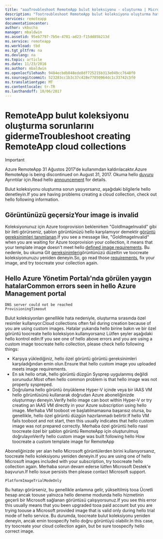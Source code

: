 ```yaml
---
title: "aaaTroubleshoot RemoteApp bulut koleksiyonu - oluşturma | Microsoft Docs"
description: "Tootroubleshoot RemoteApp bulut koleksiyonu oluşturma hataları nasıl öğrenin"
services: remoteapp
documentationcenter: 
author: vkbucha
manager: mbaldwin
ms.assetid: 95eb7797-7b5e-4781-ad23-f15dd85b213d
ms.service: remoteapp
ms.workload: tbd
ms.tgt_pltfrm: na
ms.devlang: na
ms.topic: article
ms.date: 11/23/2016
ms.author: mbaldwin
ms.openlocfilehash: 9484ecbdb048ede8df725215b313e049cc7648f0
ms.sourcegitcommit: 523283cc1b3c37c428e77850964dc1c33742c5f0
ms.translationtype: MT
ms.contentlocale: tr-TR
ms.lasthandoff: 10/06/2017
---
```

# <a name="troubleshoot-creating-remoteapp-cloud-collections"></a><span data-ttu-id="6af88-103">RemoteApp bulut koleksiyonu oluşturma sorunlarını giderme</span><span class="sxs-lookup"><span data-stu-id="6af88-103">Troubleshoot creating RemoteApp cloud collections</span></span>
> [!IMPORTANT]
> <span data-ttu-id="6af88-104">Azure RemoteApp 31 Ağustos 2017’de kullanımdan kaldırılacaktır.</span><span class="sxs-lookup"><span data-stu-id="6af88-104">Azure RemoteApp is being discontinued on August 31, 2017.</span></span> <span data-ttu-id="6af88-105">Okuma hello [duyuru](https://go.microsoft.com/fwlink/?linkid=821148) Ayrıntılar için.</span><span class="sxs-lookup"><span data-stu-id="6af88-105">Read hello [announcement](https://go.microsoft.com/fwlink/?linkid=821148) for details.</span></span>
> 
> 

<span data-ttu-id="6af88-106">Bulut koleksiyonu oluşturma sorun yaşıyorsanız, aşağıdaki bilgilerle hello denetleyin.</span><span class="sxs-lookup"><span data-stu-id="6af88-106">If you are having problems creating a cloud collection, check out hello following information.</span></span>

## <a name="your-image-is-invalid"></a><span data-ttu-id="6af88-107">Görüntünüzü geçersiz</span><span class="sxs-lookup"><span data-stu-id="6af88-107">Your image is invalid</span></span>
<span data-ttu-id="6af88-108">Koleksiyonunuz için Azure tooprovision beklenirken "GoldImageInvalid" gibi bir ileti görürseniz, şablon görüntünüzü hello karşılamıyor demektir [görüntü gereksinimleri tanımlanan](remoteapp-imagereqs.md).</span><span class="sxs-lookup"><span data-stu-id="6af88-108">If you see a message like, "GoldImageInvalid" when you are waiting for Azure tooprovision your collection, it means that your template image doesn't meet hello [defined image requirements](remoteapp-imagereqs.md).</span></span> <span data-ttu-id="6af88-109">Bu nedenle, bu okuma Git [gereksinimleri](remoteapp-imagereqs.md)görüntünüzü düzeltin ve toocreate koleksiyonunuzu yeniden deneyin.</span><span class="sxs-lookup"><span data-stu-id="6af88-109">So, go read those [requirements](remoteapp-imagereqs.md), fix your image, and try toocreate your collection again.</span></span>

## <a name="common-errors-seen-in-hello-azure-management-portal"></a><span data-ttu-id="6af88-110">Hello Azure Yönetim Portalı'nda görülen yaygın hatalar</span><span class="sxs-lookup"><span data-stu-id="6af88-110">Common errors seen in hello Azure Management portal</span></span>
    DNS server could not be reached
    ProvisioningTimeout

<span data-ttu-id="6af88-111">Bulut koleksiyonları genellikle hata nedeniyle, oluşturma sırasında özel resimler kullanıyor.</span><span class="sxs-lookup"><span data-stu-id="6af88-111">Cloud collections often fail during creation because of you are using custom images.</span></span>  <span data-ttu-id="6af88-112">Hatalar yukarıda hello birine bakın ve bir özel görüntü toocreate hello koleksiyon kullanıyorsanız Lütfen şeyler aşağıdaki hello kontrol edin:</span><span class="sxs-lookup"><span data-stu-id="6af88-112">If you see one of hello above errors and you are using a custom image toocreate hello collection, please check hello following things:</span></span>

* <span data-ttu-id="6af88-113">Karşıya yüklediğiniz, hello özel görüntü görüntü gereksinimleri karşıladığından emin olun.</span><span class="sxs-lookup"><span data-stu-id="6af88-113">Ensure that hello custom image you uploaded meets image requirements.</span></span>
* <span data-ttu-id="6af88-114">En sık hello ortak, hello görüntü düzgün Sysprep uygulanmış değildi sorunudur.</span><span class="sxs-lookup"><span data-stu-id="6af88-114">Most often hello common problem is that hello image was not properly syspreped.</span></span>  
* <span data-ttu-id="6af88-115">Doğrulama hello görüntü önyükleme Hyper-V içinde veya bir IAAS VM hello görüntüsünü kullanarak doğrudan Azure aboneliğinizde oluşturmayı deneyin.</span><span class="sxs-lookup"><span data-stu-id="6af88-115">Verify hello image can boot within Hyper-V or try creating an IAAS VM directly in your Azure subscription using hello image.</span></span> <span data-ttu-id="6af88-116">Merhaba VM tooboot ve başlatılmamasına başarısız olursa, bu genellikle, hello özel görüntü düzgün hazırlanmadı belirtir.</span><span class="sxs-lookup"><span data-stu-id="6af88-116">If hello VM fails tooboot and not start, then this usually indicates that hello custom image was not prepared correctly.</span></span>  <span data-ttu-id="6af88-117">Merhaba özel görüntü hello nasıl toocreate özel bir şablon görüntü RemoteApp için oluşturulmuş doğrulayın</span><span class="sxs-lookup"><span data-stu-id="6af88-117">Verify hello custom image was built following hello How toocreate a custom template image for RemoteApp</span></span>

<span data-ttu-id="6af88-118">Aboneliğinizde yer alan hello Microsoft görüntülerden birini kullanıyorsanız, toocreate hello koleksiyonu yeniden deneyin.</span><span class="sxs-lookup"><span data-stu-id="6af88-118">If you are using one of hello Microsoft images included with your subscription, try toocreate hello collection again.</span></span> <span data-ttu-id="6af88-119">Merhaba sorun devam ederse lütfen Microsoft Destek'e başvurun.</span><span class="sxs-lookup"><span data-stu-id="6af88-119">If hello issue persists then please contact Microsoft support.</span></span>

    PlatformImageTrialModeOnly

<span data-ttu-id="6af88-120">Bu hatayı görürseniz, bu genellikle anlamına gelir, yükseltilmiş tooa Ücretli hesap ancak toouse yalnızca hello deneme modunda hello hizmetinin geçerli bir Microsoft sağlanan görüntüsü çalışıyorsunuz.</span><span class="sxs-lookup"><span data-stu-id="6af88-120">If you see this error this usually means that you been upgraded tooa paid account but you are trying toouse a Microsoft provided image that is valid only during hello trial mode of hello service.</span></span> <span data-ttu-id="6af88-121">Bu durumda, toocreate bulut koleksiyonu yeniden deneyin, ancak emin toospecify hello doğru görüntüyü olabilir.</span><span class="sxs-lookup"><span data-stu-id="6af88-121">In this case, try toocreate your cloud collection again, but be sure toospecify hello correct image.</span></span>

